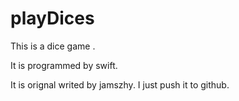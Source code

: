 playDices
=========

This is a dice game .

It is programmed by swift.

It is orignal writed by jamszhy. I just push it to github.
